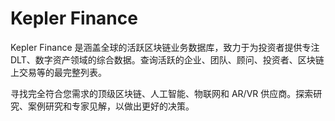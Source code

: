 # Kepler Finance

Kepler Finance 是涵盖全球的活跃区块链业务数据库，致力于为投资者提供专注 DLT、数字资产领域的综合数据。查询活跃的企业、团队、顾问、投资者、区块链上交易等的最完整列表。

寻找完全符合您需求的顶级区块链、人工智能、物联网和 AR/VR 供应商。探索研究、案例研究和专家见解，以做出更好的决策。




